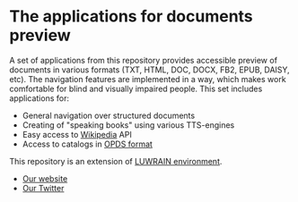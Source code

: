 
# The applications for documents preview

A set of applications from this repository provides accessible preview of documents in various formats
(TXT,
HTML,
DOC,
DOCX,
FB2,
EPUB,
DAISY,
etc).
The navigation features are implemented in a way, which makes work comfortable for blind and visually impaired people.
This set includes applications for:

* General navigation over structured documents
* Creating of "speaking books" using various TTS-engines
* Easy access to [Wikipedia](http://wikipedia.org) API
* Access to catalogs in [OPDS format](https://en.wikipedia.org/wiki/OPDS)

This repository is an extension of [LUWRAIN environment](https://github.com/luwrain/luwrain).


* [Our website](http://luwrain.org/?lang=en)
* [Our Twitter](http://twitter.com/luwrain)
